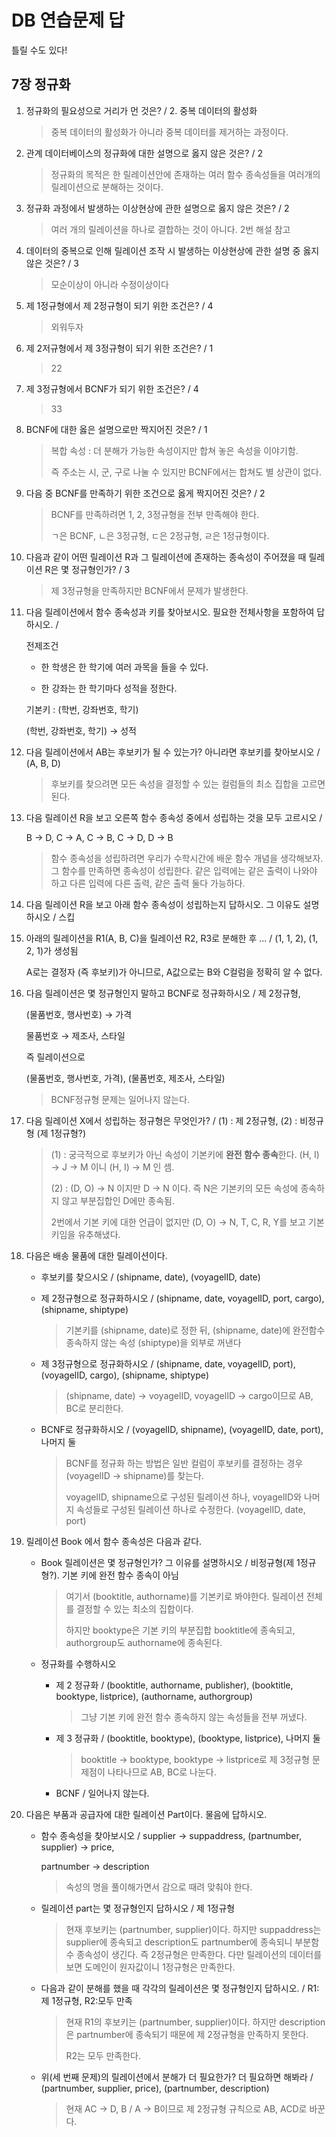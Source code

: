# DB 연습문제 답

틀릴 수도 있다!

## 7장 정규화

1. 정규화의 필요성으로 거리가 먼 것은? / 2. 중복 데이터의 활성화

   > 중복 데이터의 활성화가 아니라 중복 데이터를 제거하는 과정이다.

2. 관계 데이터베이스의 정규화에 대한 설명으로 옳지 않은 것은? / 2

   > 정규화의 목적은 한 릴레이션안에 존재하는 여러 함수 종속성들을 여러개의 릴레이션으로 분해하는 것이다.

3. 정규화 과정에서 발생하는 이상현상에 관한 설명으로 옳지 않은 것은? / 2

   > 여러 개의 릴레이션을 하나로 결합하는 것이 아니다. 2번 해설 참고

4. 데이터의 중복으로 인해 릴레이션 조작 시 발생하는 이상현상에 관한 설명 중 옳지 않은 것은? / 3

   > 모순이상이 아니라 수정이상이다

5. 제 1정규형에서 제 2정규형이 되기 위한 조건은? / 4

   > 외워두자

6. 제 2저규형에서 제 3정규형이 되기 위한 조건은? / 1

   > 22

7. 제 3정규형에서 BCNF가 되기 위한 조건은? / 4

   > 33

8. BCNF에 대한 옳은 설명으로만 짝지어진 것은? / 1

   > 복합 속성 : 더 분해가 가능한 속성이지만 합쳐 놓은 속성을 이야기함.
   > 
   > 즉 주소는 시, 군, 구로 나눌 수 있지만 BCNF에서는 합쳐도 별 상관이 없다.

9. 다음 중 BCNF를 만족하기 위한 조건으로 옳게 짝지어진 것은? /  2

   > BCNF를 만족하려면 1, 2, 3정규형을 전부 만족해야 한다.
   > 
   > ㄱ은 BCNF, ㄴ은  3정규형, ㄷ은 2정규형, ㄹ은 1정규형이다.

10. 다음과 같이 어떤 릴레이션 R과 그 릴레이션에 존재하는 종속성이 주어졌을 때 릴레이션 R은 몇 정규형인가? / 3

    > 제 3정규형을 만족하지만 BCNF에서 문제가 발생한다.

11. 다음 릴레이션에서 함수 종속성과 키를 찾아보시오. 필요한 전체사항을 포함하여 답하시오. /

    전제조건

    * 한 학생은 한 학기에 여러 과목을 들을 수 있다.

    * 한 강좌는 한 학기마다 성적을 정한다.

    기본키 : (학번, 강좌번호, 학기)

    (학번, 강좌번호, 학기) → 성적

12. 다음 릴레이션에서 AB는 후보키가 될 수 있는가? 아니라면 후보키를 찾아보시오 / (A, B, D)

    > 후보키를 찾으려면 모든 속성을 결정할 수 있는 컬럼들의 최소 집합을 고르면 된다.

13. 다음 릴레이션 R을 보고 오른쪽 함수 종속성 중에서 성립하는 것을 모두 고르시오 /

    B → D, C → A, C → B, C → D, D → B

    > 함수 종속성을 성립하려면 우리가 수학시간에 배운 함수 개념을 생각해보자. 그 함수를 만족하면 종속성이 성립한다. 같은 입력에는 같은 출력이 나와야 하고 다른 입력에 다른 출력, 같은 출력 둘다 가능하다.

14. 다음 릴레이션 R을 보고 아래 함수 종속성이 성립하는지 답하시오. 그 이유도 설명하시오 / 스킵

15. 아래의 릴레이션을 R1(A, B, C)을 릴레이션 R2, R3로 분해한 후 ... /  (1, 1, 2), (1, 2, 1)가 생성됨

    A로는 결정자 (즉 후보키)가 아니므로, A값으로는 B와 C컬럼을 정확히 알 수 없다.

16. 다음 릴레이션은 몇 정규형인지 말하고 BCNF로 정규화하시오 / 제 2정규형,

    (물품번호, 행사번호) → 가격

    물품번호 → 제조사, 스타일

    즉 릴레이션으로

    (물품번호, 행사번호, 가격), (물품번호, 제조사, 스타일)

    > BCNF정규형 문제는 일어나지 않는다.

17. 다음 릴레이션 X에서 성립하는 정규형은 무엇인가? / (1) : 제 2정규형, (2) : 비정규형 (제 1정규형?)

    > (1) : 궁극적으로 후보키가 아닌 속성이 기본키에 **완전 함수 종속**한다. (H, I) → J → M 이니 (H, I) → M 인 셈.
    > 
    > (2) : (D, O) → N 이지만 D → N 이다. 즉 N은 기본키의 모든 속성에 종속하지 않고 부분집합인 D에만 종속됨.
    > 
    > 2번에서 기본 키에 대한 언급이 없지만 (D, O) → N, T, C, R, Y를 보고 기본키임을 유추해냈다.

18. 다음은 배송 물품에 대한 릴레이션이다. 

    * 후보키를 찾으시오 / (shipname, date), (voyagelID, date)

    * 제 2정규형으로 정규화하시오 / (shipname, date, voyagelID, port, cargo), (shipname, shiptype)

      > 기본키를 (shipname, date)로 정한 뒤, (shipname, date)에 완전함수 종속하지 않는 속성 (shiptype)을 외부로 꺼낸다

    * 제 3정규형으로 정규화하시오 / (shipname, date, voyagelID, port), (voyagelID, cargo), (shipname, shiptype)

      > (shipname, date) → voyagelID, voyagelID → cargo이므로 AB, BC로 분리한다.

    * BCNF로 정규화하시오 / (voyagelID, shipname), (voyagelID, date, port), 나머지 둘

      > BCNF를 정규화 하는 방법은 일반 컬럼이 후보키를 결정하는 경우 (voyagelID → shipname)를 찾는다.
      > 
      > voyagelID, shipname으로 구성된 릴레이션 하나, voyagelID와 나머지 속성들로 구성된 릴레이션 하나로 수정한다. (voyagelID, date, port)

19. 릴레이션 Book 에서 함수 종속성은 다음과 같다.

    * Book 릴레이션은 몇 정규형인가? 그 이유를 설명하시오 / 비정규형(제 1정규형?). 기본 키에 완전 함수 종속이 아님

      > 여기서 (booktitle, authorname)를 기본키로 봐야한다. 릴레이션 전체를 결정할 수 있는 최소의 집합이다.
      > 
      > 하지만 booktype은 기본 키의 부분집합 booktitle에 종속되고, authorgroup도 authorname에 종속된다.

    * 정규화를 수행하시오

      * 제 2 정규화 / (booktitle, authorname, publisher), (booktitle, booktype, listprice), (authorname, authorgroup)

        > 그냥 기본 키에 완전 함수 종속하지 않는 속성들을 전부 꺼냈다.

      * 제 3 정규화 / (booktitle, booktype), (booktype, listprice), 나머지 둘

        > booktitle → booktype, booktype → listprice로 제 3정규형 문제점이 나타나므로 AB, BC로 나눈다.

      * BCNF / 일어나지 않는다.

20. 다음은 부품과 공급자에 대한 릴레이션 Part이다. 물음에 답하시오.

    * 함수 종속성을 찾아보시오 / supplier → suppaddress, (partnumber, supplier) → price, 

      partnumber → description 

      > 속성의 명을 풀이해가면서 감으로 때려 맞춰야 한다.

    * 릴레이션 part는 몇 정규형인지 답하시오 / 제 1정규형

      > 현재 후보키는 (partnumber, supplier)이다. 하지만 suppaddress는 supplier에 종속되고 description도 partnumber에 종속되니 부분함수 종속성이 생긴다. 즉 2정규형은 만족한다. 다만 릴레이션의 데이터를 보면 도메인이 원자값이니 1정규형은 만족한다.

    * 다음과 같이 분해를 했을 때 각각의 릴레이션은 몇 정규형인지 답하시오. / R1:제 1정규형, R2:모두 만족

      > 현재 R1의 후보키는 (partnumber, supplier)이다. 하지만 description은 partnumber에 종속되기 때문에 제 2정규형을 만족하지 못한다.
      > 
      > R2는 모두 만족한다.

    * 위(세 번째 문제)의 릴레이션에서 분해가 더 필요한가? 더 필요하면 해봐라 / (partnumber, supplier, price), (partnumber, description)

      > 현재 AC → D, B / A → B이므로 제 2정규형 규칙으로 AB, ACD로 바꾼다.








